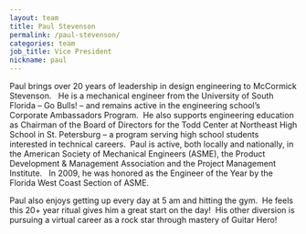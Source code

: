 ```yaml
---
layout: team
title: Paul Stevenson
permalink: /paul-stevenson/
categories: team
job_title: Vice President
nickname: paul
---
```


Paul brings over 20 years of leadership in design engineering to McCormick Stevenson.   He is a mechanical engineer from the University of South Florida – Go Bulls! – and remains active in the engineering school’s Corporate Ambassadors Program.  He also supports engineering education as Chairman of the Board of Directors for the Todd Center at Northeast High School in St. Petersburg – a program serving high school students interested in technical careers.  Paul is active, both locally and nationally, in the American Society of Mechanical Engineers (ASME), the Product Development & Management Association and the Project Management Institute.   In 2009, he was honored as the Engineer of the Year by the Florida West Coast Section of ASME.

Paul also enjoys getting up every day at 5 am and hitting the gym.  He feels this 20+ year ritual gives him a great start on the day!  His other diversion is pursuing a virtual career as a rock star through mastery of Guitar Hero!
